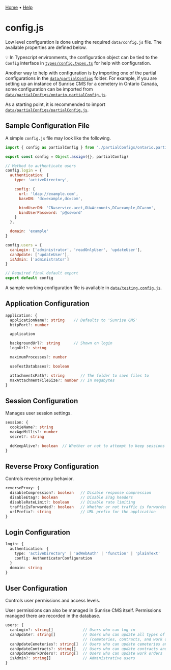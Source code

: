 [Home](https://cityssm.github.io/sunrise-cms/)
•
[Help](https://cityssm.github.io/sunrise-cms/docs/)

# config.js

Low level configuration is done using the required `data/config.js` file.
The available properties are defined below.

💡 In Typescript environments, the configuration object can be tied to the
`Config` interface in
[`types/config.types.ts`](https://github.com/cityssm/sunrise-cms/blob/main/types/config.types.ts)
for help with configuration.

Another way to help with configuration is by importing one of the
partial configurations in the
[`data/partialConfigs`](https://github.com/cityssm/sunrise-cms/tree/main/data/partialConfigs)
folder. For example, if you are setting up an instance of Sunrise CMS for
a cemetery in Ontario Canada, some configuration can be imported from
[`data/partialConfigs/ontario.partialConfig.js`](https://github.com/cityssm/sunrise-cms/blob/main/data/partialConfigs/ontario.partialConfig.js).

As a starting point, it is recommended to import
[`data/partialConfigs/partialConfig.js`](https://github.com/cityssm/sunrise-cms/blob/main/data/partialConfigs/partialConfig.js).

## Sample Configuration File

A simple `config.js` file may look like the following.

```javascript
import { config as partialConfig } from './partialConfigs/ontario.partialConfig.js'

export const config = Object.assign({}, partialConfig)

// Method to authenticate users
config.login = {
  authentication: {
    type: 'activeDirectory',

    config: {
      url: 'ldap://example.com',
      baseDN: 'dc=example,dc=com',

      bindUserDN: 'CN=service.acct,OU=Accounts,DC=example,DC=com',
      bindUserPassword: 'p@ssword'
    }
  },

  domain: 'example'
}

config.users = {
  canLogin: ['administrator', 'readOnlyUser', 'updateUser'],
  canUpdate: ['updateUser'],
  isAdmin: ['administrator']
}

// Required final default export
export default config
```

A sample working configuration file is available in
[`data/testing.config.js`](https://github.com/cityssm/sunrise-cms/blob/main/data/testing.config.js).

## Application Configuration

```typescript
application: {
  applicationName?: string    // Defaults to 'Sunrise CMS'
  httpPort?: number

  application

  backgroundUrl?: string      // Shown on login
  logoUrl?: string

  maximumProcesses?: number

  useTestDatabases?: boolean

  attachmentsPath?: string       // The folder to save files to
  maxAttachmentFileSize?: number // In megabytes
}
```

## Session Configuration

Manages user session settings.

```typescript
session: {
  cookieName?: string
  maxAgeMillis?: number
  secret?: string

  doKeepAlive?: boolean  // Whether or not to attempt to keep sessions active
}
```

## Reverse Proxy Configuration

Controls reverse proxy behavior.

```typescript
reverseProxy: {
  disableCompression?: boolean   // Disable response compression
  disableEtag?: boolean          // Disable ETag headers
  disableRateLimit?: boolean     // Disable rate limiting
  trafficIsForwarded?: boolean   // Whether or not traffic is forwarded
  urlPrefix?: string             // URL prefix for the application
}
```

## Login Configuration

```typescript
login: {
  authentication: {
    type: 'activeDirectory' | 'adWebAuth' | 'function' | 'plainText'
    config: AuthenticatorConfiguration
  }
  domain: string
}
```

## User Configuration

Controls user permissions and access levels.

User permissions can also be managed in Sunrise CMS itself.
Permissions managed there are recorded in the database.

```typescript
users: {
  canLogin?: string[]             // Users who can log in
  canUpdate?: string[]            // Users who can update all types of records
                                  // (cemeteries, contracts, and work orders)
  canUpdateCemeteries?: string[]  // Users who can update cemeteries and burial sites
  canUpdateContracts?: string[]   // Users who can update contracts and funeral homes
  canUpdateWorkOrders?: string[]  // Users who can update work orders
  isAdmin?: string[]              // Administrative users
}
```
